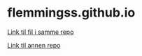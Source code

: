 # flemmingss.github.io

[Link til fil i samme repo](test.md)

[Link til annen repo](flemmingss/repo/blob/Copy-ADComputerGroupMembership)
